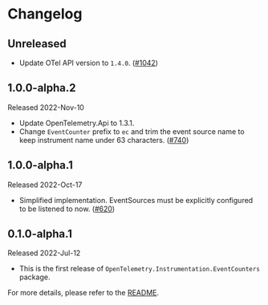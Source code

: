 # Changelog

## Unreleased

* Update OTel API version to `1.4.0`.
  ([#1042](https://github.com/open-telemetry/opentelemetry-dotnet-contrib/pull/1042))

## 1.0.0-alpha.2

Released 2022-Nov-10

* Update OpenTelemetry.Api to 1.3.1.
* Change `EventCounter` prefix to `ec` and trim the event source name to keep
  instrument name under 63 characters.
  ([#740](https://github.com/open-telemetry/opentelemetry-dotnet-contrib/pull/740))

## 1.0.0-alpha.1

Released 2022-Oct-17

* Simplified implementation. EventSources must be explicitly configured to be
  listened to now.
  ([#620](https://github.com/open-telemetry/opentelemetry-dotnet-contrib/pull/620))

## 0.1.0-alpha.1

Released 2022-Jul-12

* This is the first release of `OpenTelemetry.Instrumentation.EventCounters` package.

For more details, please refer to the [README](README.md).
